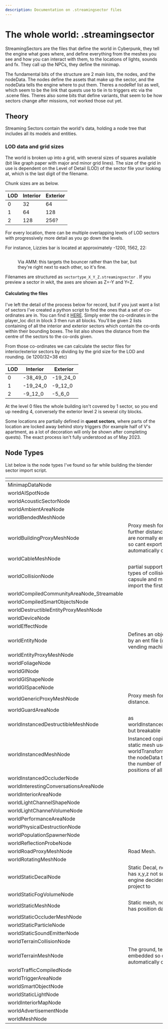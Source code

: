 ```yaml
---
description: Documentation on .streamingsector files
---
```


# The whole world: .streamingsector

<!-- {% hint style="info" %}
If you want to know how to find a streaming sector, see [here](https://wiki.redmodding.org/wolvenkit/guides/modding-community/exporting-streaming-sectors-to-blender/finding-a-specific-sector).

For a list of interesting locations, see [here](http://localhost:5000/s/-MP\_ozZVx2gRZUPXkd4r/modding-community/world-editing/interesting-sectors).&#x20;

For a guide how to modify streaming sector files, see [here](../../modding-guides/world-editing/).
{% endhint %} -->

StreamingSectors are the files that define the world in Cyberpunk, they tell the engine what goes where, and define everything from the meshes you see and how you can interact with them, to the locations of lights, sounds and fx. They call up the NPCs, they define the minimap.&#x20;

The fundamental bits of the structure are 2 main lists, the nodes, and the nodeData. The nodes define the assets that make up the sector, and the nodeData tells the engine where to put them.  Theres a nodeRef list as well, which seem to be the link that quests use to tie in to triggers etc via the .scene files. Theres also some bits that define variants, that seem to be how sectors change after missions, not worked those out yet.

## Theory

Streaming Sectors contain the world's data, holding a node tree that includes all its models and entities.&#x20;

<!-- {% hint style="info" %}
Other than the world environment, streaming sector files can also define

* navigation
* sound
* collision
* illumination

as there are several types.
{% endhint %} -->

### LOD data and grid sizes

The world is broken up into a grid, with several sizes of squares available (bit like graph paper with major and minor grid lines). The size of the grid in use is dependent on the Level of Detail (LOD) of the sector file your looking at, which is the last digit of the filename.&#x20;

Chunk sizes are as below.

| LOD | Interior | Exterior |
| --- | -------- | -------- |
| 0   | 32       | 64       |
| 1   | 64       | 128      |
| 2   | 128      | 256?     |

For every location, there can be multiple overlapping levels of LOD sectors with progressively more detail as you go down the levels.&#x20;

For instance, Lizzies bar is located at approximately -1200, 1562, 22:

<figure><img src="https://820263885-files.gitbook.io/~/files/v0/b/gitbook-x-prod.appspot.com/o/spaces%2F-MP_ozZVx2gRZUPXkd4r%2Fuploads%2FZ097FOMFpAHkPdzsCNNF%2Fimage.png?alt=media&#x26;token=42873787-e4b7-4bea-8138-a24e3086b692" alt=""><figcaption><p>Via AMM: this targets the bouncer rather than the bar, but they're right next to each other, so it's fine.</p></figcaption></figure>

Filenames are structured as `sectortype_X_Y_Z.streamingsector` . If you preview a sector in wkit, the axes are shown as Z=-Y and Y=Z.

#### Calculating the files

I've left the detail of the process below for record, but if you just want a list of sectors I've created a python script to find the ones that a set of co-ordinates are in. You can find it [HERE](https://mybinder.org/v2/gh/Simarilius-uk/sectorStuff/5b8a8f5536002ec2d33c16103f79c53b6b93bd8e?urlpath=lab%2Ftree%2FAllBlocks.ipynb). Simply enter the co-ordinates in the player\_loc dict in block 3 then run all blocks. You'll be given 2 lists containing of all the interior and exterior sectors which contain the co-ords within their bounding boxes. The list also shows the distance from the centre of the sectors to the co-ords given.

From those co-ordinates we can calculate the sector files for interior/exterior sectors by dividing by the grid size for the LOD and rounding. (ie 1200/32=38 etc)

| LOD | Interior   | Exterior   |
| --- | ---------- | ---------- |
| 0   | -38\_49\_0 | -19\_24\_0 |
| 1   | -19\_24\_0 | -9\_12\_0  |
| 2   | -9\_12\_0  | -5\_6\_0   |

At the level 0 files the whole building isn't covered by 1 sector, so you end up needing 4, conversely the exterior level 2 is several city blocks.&#x20;

<!-- {% hint style="info" %}
For example, the **loft apartment** uses these files:&#x20;

`interior_-24_-16_1_1.streamingsector`: inner walls, floors, collision

`interior_-48_-31_2_0.streamingsector`: interior decoration, clutter

Note that the numbers are simply duplicated and rounded down. \
_No, I don't know how you round down 2\*16 to 31 either._
{% endhint %} -->

Some locations are partially defined in **quest sectors**, where parts of the location are locked away behind story triggers (for example half of V's apartment, as a lot of decoration will only be shown after completing quests). The exact process isn't fully understood as of May 2023.

## Node Types

List below is the node types I've found so far while building the blender sector import script.

<table><thead><tr><th width="427"></th><th></th></tr></thead><tbody><tr><td>MinimapDataNode </td><td></td></tr><tr><td>worldAISpotNode </td><td></td></tr><tr><td>worldAcousticSectorNode </td><td></td></tr><tr><td>worldAmbientAreaNode </td><td></td></tr><tr><td>worldBendedMeshNode </td><td></td></tr><tr><td>worldBuildingProxyMeshNode </td><td>Proxy mesh for building at further distance. Textures are normally embedded so cant export automatically currently.</td></tr><tr><td>worldCableMeshNode </td><td></td></tr><tr><td>worldCollisionNode </td><td>partial support, defines 3 types of collision, box, capsule and mesh. Can import the first 2.</td></tr><tr><td>worldCompiledCommunityAreaNode_Streamable </td><td></td></tr><tr><td>worldCompiledSmartObjectsNode   </td><td></td></tr><tr><td>worldDestructibleEntityProxyMeshNode</td><td></td></tr><tr><td>worldDeviceNode </td><td></td></tr><tr><td>worldEffectNode</td><td></td></tr><tr><td>worldEntityNode </td><td>Defines an object defined by an ent file (door, vending machine, fan etc)</td></tr><tr><td>worldEntityProxyMeshNode  </td><td></td></tr><tr><td>worldFoliageNode </td><td></td></tr><tr><td>worldGINode   </td><td></td></tr><tr><td>worldGIShapeNode </td><td></td></tr><tr><td>worldGISpaceNode </td><td></td></tr><tr><td>worldGenericProxyMeshNode </td><td>Proxy mesh for objects at distance. </td></tr><tr><td>worldGuardAreaNode </td><td></td></tr><tr><td>worldInstancedDestructibleMeshNode</td><td>as worldInstancedMeshNode but breakable</td></tr><tr><td>worldInstancedMeshNode </td><td>Instanced copies of a static mesh uses a worldTransformBuffer in the nodeData to define the number of copies and positions of all the copies</td></tr><tr><td>worldInstancedOccluderNode </td><td></td></tr><tr><td>worldInterestingConversationsAreaNode </td><td></td></tr><tr><td>worldInteriorAreaNode </td><td></td></tr><tr><td>worldLightChannelShapeNode</td><td></td></tr><tr><td>worldLightChannelVolumeNode </td><td></td></tr><tr><td>worldPerformanceAreaNode </td><td></td></tr><tr><td>worldPhysicalDestructionNode </td><td></td></tr><tr><td>worldPopulationSpawnerNode</td><td></td></tr><tr><td>worldReflectionProbeNode </td><td></td></tr><tr><td>worldRoadProxyMeshNode </td><td>Road Mesh. </td></tr><tr><td>worldRotatingMeshNode </td><td></td></tr><tr><td>worldStaticDecalNode </td><td>Static Decal, nodeData has x,y,z not sure how engine decides what to project to</td></tr><tr><td>worldStaticFogVolumeNode </td><td></td></tr><tr><td>worldStaticMeshNode </td><td>Static mesh, nodeData has position data</td></tr><tr><td>worldStaticOccluderMeshNode </td><td></td></tr><tr><td>worldStaticParticleNode </td><td></td></tr><tr><td>worldStaticSoundEmitterNode </td><td></td></tr><tr><td>worldTerrainCollisionNode </td><td></td></tr><tr><td>worldTerrainMeshNode </td><td>The ground, textures are embedded so cant export automatically currently.</td></tr><tr><td>worldTrafficCompiledNode </td><td></td></tr><tr><td>worldTriggerAreaNode</td><td></td></tr><tr><td>worldSmartObjectNode</td><td></td></tr><tr><td>worldStaticLightNode</td><td></td></tr><tr><td>worldInteriorMapNode</td><td></td></tr><tr><td>worldAdvertisementNode</td><td></td></tr><tr><td>worldMeshNode</td><td></td></tr></tbody></table>


